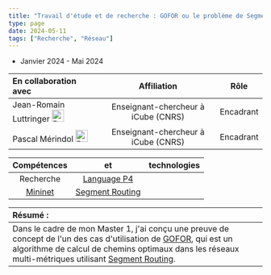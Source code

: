 ```yaml
---
title: "Travail d'étude et de recherche : GOFOR ou le problème de Segment Routing multi-métrique "
type: page
date: 2024-05-11
tags: ["Recherche", "Réseau"]
---
```


- Janvier 2024 - Mai 2024

|En collaboration avec | Affiliation | Rôle | 
| :------------------ | :----------: | :----------: |
| Jean-Romain Luttringer <a href="https://jroluttringer.github.io/"><img src="/images/rss.svg" alt="Portfolio" width="24px"></a>| Enseignant-chercheur à iCube (CNRS) | Encadrant |
| Pascal Mérindol <a href="https://clarinet.icube.unistra.fr/~merindol/"><img src="/images/rss.svg" alt="Portfolio" width="24px"></a>| Enseignant-chercheur à iCube (CNRS) | Encadrant | 
 
| Compétences |  et |  technologies |
| :------------------: | :----------: | :----------: |  
| Recherche | [Language P4](https://p4.org/) |  |  
| [Mininet](https://mininet.org/) | [Segment Routing](https://www.segment-routing.net/) |  |  


| Résumé : |
| :------------------ |
| Dans le cadre de mon Master 1, j'ai conçu une preuve de concept de l'un des cas d'utilisation de [GOFOR](https://arxiv.org/pdf/2311.17769), qui est un algorithme de calcul de chemins optimaux dans les réseaux multi-métriques utilisant [Segment Routing](https://www.segment-routing.net/).| 
